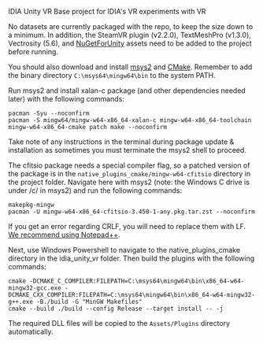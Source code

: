 IDIA Unity VR
Base project for IDIA's VR experiments with VR

No datasets are currently packaged with the repo, to keep the size down to a minimum. In addition, the SteamVR plugin (v2.2.0), TextMeshPro (v1.3.0), Vectrosity (5.6), and [NuGetForUnity](https://github.com/GlitchEnzo/NuGetForUnity/releases/download/v2.0.0/NuGetForUnity.2.0.0.unitypackage) assets need to be added to the project before running.

You should also download and install [msys2](https://www.msys2.org/) and [CMake](https://cmake.org/download/). Remember to add the binary directory `C:\msys64\mingw64\bin` to the system PATH.

Run msys2 and install xalan-c package (and other dependencies needed later) with the following commands:
```
pacman -Syu --noconfirm
pacman -S mingw64/mingw-w64-x86_64-xalan-c mingw-w64-x86_64-toolchain mingw-w64-x86_64-cmake patch make --noconfirm
```
Take note of any instructions in the terminal during package update & installation as sometimes you must terminate the msys2 shell to proceed.

The cfitsio package needs a special compiler flag, so a patched version of the package is in the `native_plugins_cmake/mingw-w64-cfitsio` directory in the project folder. Navigate here with msys2 (note: the Windows C drive is under /c/ in msys2) and run the following commands:
```
makepkg-mingw
pacman -U mingw-w64-x86_64-cfitsio-3.450-1-any.pkg.tar.zst --noconfirm
```

If you get an error regarding CRLF, you will need to replace them with LF. [We recommend using Notepad++](http://sql313.com/index.php/43-main-blogs/maincat-dba/62-using-notepad-to-change-end-of-line-characters).

Next, use Windows Powershell to navigate to the native_plugins_cmake directory in the idia_unity_vr folder. Then build the plugins with the following commands:
```
cmake -DCMAKE_C_COMPILER:FILEPATH=C:\msys64\mingw64\bin\x86_64-w64-mingw32-gcc.exe -DCMAKE_CXX_COMPILER:FILEPATH=C:\msys64\mingw64\bin\x86_64-w64-mingw32-g++.exe -B./build -G "MinGW Makefiles"
cmake --build ./build --config Release --target install -- -j
```
The required DLL files will be copied to the `Assets/Plugins` directory automatically.
